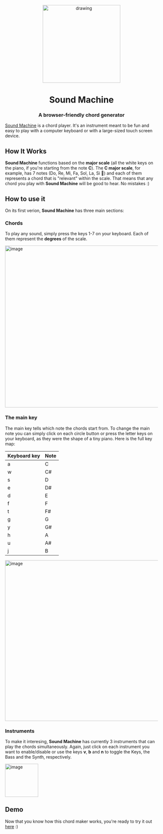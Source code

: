 <div align="center">
    <img src="https://github.com/bvinicius/sound-machine/assets/48422883/0975e78f-4a54-4384-973c-1ce75c83dab5" alt="drawing" width="256"/>
    <h1>Sound Machine</h1>
    <h3>A browser-friendly chord generator</h3>
</div>

<a href="https://sound-machine.vercel.app/">Sound Machine</a> is a chord player. It's an instrument meant to be fun and easy to play with a computer keyboard or with a large-sized touch screen device.

## How It Works
**Sound Machine** functions based on the **major scale** (all the white keys on the piano, if you're starting from the note **C**). The **C major scale**, for example, has 7 notes (Do, Re, Mi, Fa, Sol, La, Si 🎵) and each of them represents a chord that is "relevant" within the scale. That means that any chord you play with **Sound Machine** will be good to hear. No mistakes :)

## How to use it

On its first verion, **Sound Machine** has three main sections:

### Chords
To play any sound, simply press the keys 1-7 on your keyboard. Each of them represent the **degrees** of the scale.

<img width="533" alt="image" src="https://github.com/bvinicius/sound-machine/assets/48422883/77963a3b-781b-45b0-8841-04773018112d">

### The main key
The main key tells which note the chords start from. To change the main note you can simply click on each circle button or press the letter keys on your keyboard, as they were the shape of a tiny piano. Here is the full key map:

| Keyboard key    | Note |
| -------- | ------- |
|a|C |
|w|C# |
|s|D |
|e|D# |
|d|E |
|f|F |
|t|F# |
|g|G |
|y|G# |
|h|A |
|u|A# |
|j| B|

<img width="529" alt="image" src="https://github.com/bvinicius/sound-machine/assets/48422883/9da35167-8b18-4981-a0e7-3aed6ebdbb70">

### Instruments
To make it interesing, **Sound Machine** has currently 3 instruments that can play the chords simultaneously. Again, just click on each instrument you want to enable/disable or use the keys **v**, **b** and **n** to toggle the Keys, the Bass and the Synth, respectively.

<img width="109" alt="image" src="https://github.com/bvinicius/sound-machine/assets/48422883/1a178bf9-00be-4c1a-a7aa-667eec04638c">

## Demo

Now that you know how this chord maker works, you're ready to try it out <a href="https://sound-machine.vercel.app/">here</a> :)
